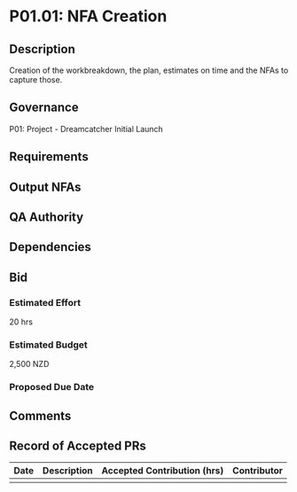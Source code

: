 # P01.01: NFA Creation

## Description

Creation of the workbreakdown, the plan, estimates on time and the NFAs to capture those.

## Governance

P01: Project - Dreamcatcher Initial Launch 

## Requirements

## Output NFAs

## QA Authority

## Dependencies

## Bid 

### Estimated Effort

20 hrs

### Estimated Budget

2,500 NZD

### Proposed Due Date

## Comments 

## Record of Accepted PRs

| Date      | Description | Accepted Contribution (hrs) | Contributor |
| ----------- | ----------- | ----------- | ----------- |
|   |   |   | 





